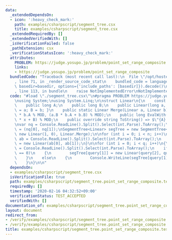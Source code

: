 ```yaml
---
data:
  _extendedDependsOn:
  - icon: ':heavy_check_mark:'
    path: examples/csharpscript/segment_tree.csx
    title: examples/csharpscript/segment_tree.csx
  _extendedRequiredBy: []
  _extendedVerifiedWith: []
  _isVerificationFailed: false
  _pathExtension: csx
  _verificationStatusIcon: ':heavy_check_mark:'
  attributes:
    PROBLEM: https://judge.yosupo.jp/problem/point_set_range_composite
    links:
    - https://judge.yosupo.jp/problem/point_set_range_composite
  bundledCode: "Traceback (most recent call last):\n  File \"/opt/hostedtoolcache/Python/3.9.5/x64/lib/python3.9/site-packages/onlinejudge_verify/documentation/build.py\"\
    , line 71, in _render_source_code_stat\n    bundled_code = language.bundle(stat.path,\
    \ basedir=basedir, options={'include_paths': [basedir]}).decode()\n  File \"/opt/hostedtoolcache/Python/3.9.5/x64/lib/python3.9/site-packages/onlinejudge_verify/languages/csharpscript.py\"\
    , line 113, in bundle\n    raise NotImplementedError\nNotImplementedError\n"
  code: "#load \"./segment_tree.csx\"\n#pragma PROBLEM https://judge.yosupo.jp/problem/point_set_range_composite\n\
    \nusing System;\nusing System.Linq;\n\nstruct Linear\n{\n    const int MOD = 998244353;\n\
    \    public long A;\n    public long B;\n    public Linear(long a, long b) { A\
    \ = a; B = b; }\n    public static Linear Merge(Linear a, Linear b) => new Linear(a.A\
    \ * b.A % MOD, (a.B * b.A + b.B) % MOD);\n    public long EvalWith(int x) => (A\
    \ * x + B) % MOD;\n    public override string ToString() => $\"{A} {B}\";\n}\n\
    \nvar nq = Console.ReadLine().Split().Select(int.Parse).ToArray();\nvar (n, q)\
    \ = (nq[0], nq[1]);\nSegmentTree<Linear> segTree = new SegmentTree<Linear>(n,\
    \ new Linear(1, 0), Linear.Merge);\n\nfor (int i = 0; i < n; i++)\n{\n    var\
    \ ab = Console.ReadLine().Split().Select(int.Parse).ToArray();\n    segTree[i]\
    \ = new Linear(ab[0], ab[1]);\n}\n\nfor (int i = 0; i < q; i++)\n{\n    var query\
    \ = Console.ReadLine().Split().Select(int.Parse).ToArray();\n    if (query[0]\
    \ == 0)\n    {\n        segTree[query[1]] = new Linear(query[2], query[3]);\n\
    \    }\n    else\n    {\n        Console.WriteLine(segTree[query[1]..query[2]].EvalWith(query[3]));\n\
    \    }\n}\n\n"
  dependsOn:
  - examples/csharpscript/segment_tree.csx
  isVerificationFile: true
  path: examples/csharpscript/segment_tree.point_set_range_composite.test.csx
  requiredBy: []
  timestamp: '2020-02-16 04:32:52+09:00'
  verificationStatus: TEST_ACCEPTED
  verifiedWith: []
documentation_of: examples/csharpscript/segment_tree.point_set_range_composite.test.csx
layout: document
redirect_from:
- /verify/examples/csharpscript/segment_tree.point_set_range_composite.test.csx
- /verify/examples/csharpscript/segment_tree.point_set_range_composite.test.csx.html
title: examples/csharpscript/segment_tree.point_set_range_composite.test.csx
---
```

